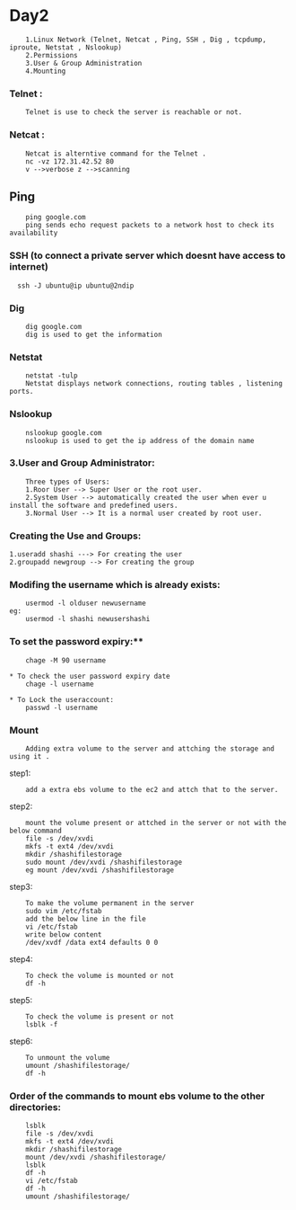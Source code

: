 # Day2
```
    1.Linux Network (Telnet, Netcat , Ping, SSH , Dig , tcpdump, iproute, Netstat , Nslookup)
    2.Permissions
    3.User & Group Administration
    4.Mounting
```

### Telnet :
```
    Telnet is use to check the server is reachable or not.
```
### Netcat :
```
    Netcat is alterntive command for the Telnet .
    nc -vz 172.31.42.52 80  
    v -->verbose z -->scanning
```
## Ping
```
    ping google.com  
    ping sends echo request packets to a network host to check its availability
```
### SSH (to connect a private server which doesnt have access to internet)
  ```
    ssh -J ubuntu@ip ubuntu@2ndip
  ```
### Dig
```
    dig google.com 
    dig is used to get the information
```
### Netstat
```
    netstat -tulp
    Netstat displays network connections, routing tables , listening ports.
```
### Nslookup
```
    nslookup google.com
    nslookup is used to get the ip address of the domain name
```
### 3.User and Group Administrator:
```
    Three types of Users:
    1.Roor User --> Super User or the root user.
    2.System User --> automatically created the user when ever u install the software and predefined users.
    3.Normal User --> It is a normal user created by root user.
```
### Creating the Use and Groups:
```
1.useradd shashi ---> For creating the user
2.groupadd newgroup --> For creating the group
```
### Modifing the username which is already exists:
```
    usermod -l olduser newusername
eg:
    usermod -l shashi newusershashi
```

### To set the password expiry:**
```
    chage -M 90 username

* To check the user password expiry date
    chage -l username

* To Lock the useraccount:
    passwd -l username
```

### Mount
```
    Adding extra volume to the server and attching the storage and using it .
```
step1:
```
    add a extra ebs volume to the ec2 and attch that to the server.
```
step2:
```
    mount the volume present or attched in the server or not with the below command
    file -s /dev/xvdi
    mkfs -t ext4 /dev/xvdi
    mkdir /shashifilestorage
    sudo mount /dev/xvdi /shashifilestorage
    eg mount /dev/xvdi /shashifilestorage
```
step3:
```
    To make the volume permanent in the server 
    sudo vim /etc/fstab
    add the below line in the file
    vi /etc/fstab
    write below content
    /dev/xvdf /data ext4 defaults 0 0
```
step4:
```
    To check the volume is mounted or not
    df -h
```
step5:
```
    To check the volume is present or not
    lsblk -f
```
step6:
```
    To unmount the volume
    umount /shashifilestorage/
    df -h
```

### Order of the commands to mount ebs volume to the other directories:
```
    lsblk
    file -s /dev/xvdi
    mkfs -t ext4 /dev/xvdi
    mkdir /shashifilestorage
    mount /dev/xvdi /shashifilestorage/
    lsblk
    df -h
    vi /etc/fstab
    df -h
    umount /shashifilestorage/
```




